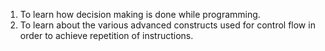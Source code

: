 1. To learn how decision making is done while programming.  
2. To learn about the various advanced constructs used for control flow in order to achieve repetition of instructions.   